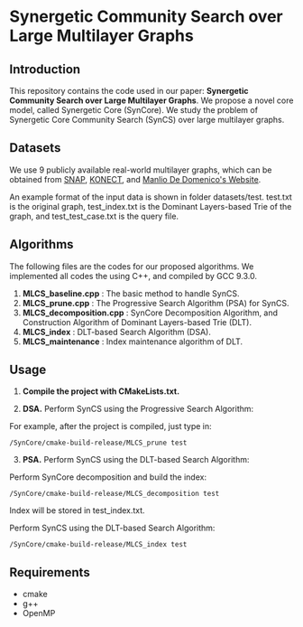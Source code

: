 # Synergetic Community Search over Large Multilayer Graphs

## Introduction
This repository contains the code used in our paper: **Synergetic Community Search over Large Multilayer Graphs**.
We propose a novel core model, called Synergetic Core (SynCore). We study the problem of Synergetic Core Community Search (SynCS) over large multilayer graphs.
## Datasets
We use 9 publicly available real-world multilayer graphs, which can be obtained from [SNAP](http://snap.stanford.edu/), [KONECT](http://konect.uni-koblenz.de/networks), and [Manlio De Domenico's Website](https://manliodedomenico.com/data.php).

An example format of the input data is shown in folder datasets/test. test.txt is the original graph, test_index.txt is the Dominant Layers-based Trie of the graph, and test_test_case.txt is the query file.

## Algorithms
The following files are the codes for our proposed algorithms.
We implemented all codes the using C++, and compiled by GCC 9.3.0.
1. **MLCS_baseline.cpp** : The basic method to handle SynCS.
2. **MLCS_prune.cpp** : The Progressive Search Algorithm (PSA) for SynCS.
3. **MLCS_decomposition.cpp** : SynCore Decomposition Algorithm, and Construction Algorithm of Dominant Layers-based Trie (DLT).
4. **MLCS_index** : DLT-based Search Algorithm (DSA).
5. **MLCS_maintenance** : Index maintenance algorithm of DLT.

## Usage
1. **Compile the project with CMakeLists.txt.**

2. **DSA.** Perform SynCS using the Progressive Search Algorithm: 

For example, after the project is compiled, just type in:
```
/SynCore/cmake-build-release/MLCS_prune test
```
3. **PSA.** Perform SynCS using the DLT-based Search Algorithm:

Perform SynCore decomposition and build the index:
```
/SynCore/cmake-build-release/MLCS_decomposition test
```
Index will be stored in test_index.txt.

Perform SynCS using the DLT-based Search Algorithm:
```
/SynCore/cmake-build-release/MLCS_index test
```

## Requirements
+ cmake
+ g++
+ OpenMP